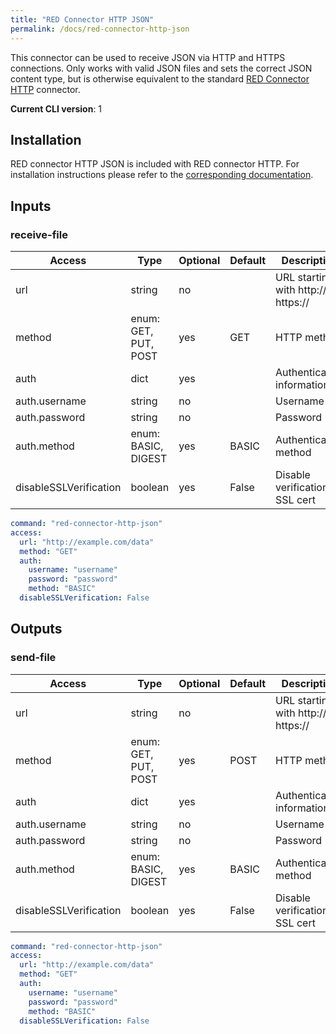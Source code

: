 ```yaml
---
title: "RED Connector HTTP JSON"
permalink: /docs/red-connector-http-json
---
```


This connector can be used to receive JSON via HTTP and HTTPS connections. Only works with valid JSON files and sets the correct JSON content type, but is otherwise equivalent to the standard [RED Connector HTTP](/docs/red-connector-http) connector.

**Current CLI version**: 1

## Installation

RED connector HTTP JSON is included with RED connector HTTP. For installation instructions please refer to the [corresponding documentation](/docs/red-connector-http#installation).

## Inputs

### receive-file

| Access | Type | Optional | Default | Description |
| --- | --- | --- | --- | --- |
| url | string | no | | URL starting with http:// or https:// |
| method | enum: GET, PUT, POST | yes | GET | HTTP method  |
| auth | dict | yes | | Authentication information |
| auth.username | string | no | | Username |
| auth.password | string | no | | Password |
| auth.method | enum: BASIC, DIGEST | yes | BASIC | Authentication method |
| disableSSLVerification | boolean | yes | False | Disable verification of SSL cert |


```yaml
command: "red-connector-http-json"
access:
  url: "http://example.com/data"
  method: "GET"
  auth:
    username: "username"
    password: "password"
    method: "BASIC"
  disableSSLVerification: False
```

## Outputs

### send-file

| Access | Type | Optional | Default | Description |
| --- | --- | --- | --- | --- |
| url | string | no | | URL starting with http:// or https:// |
| method | enum: GET, PUT, POST | yes | POST | HTTP method  |
| auth | dict | yes | | Authentication information |
| auth.username | string | no | | Username |
| auth.password | string | no | | Password |
| auth.method | enum: BASIC, DIGEST | yes | BASIC | Authentication method |
| disableSSLVerification | boolean | yes | False | Disable verification of SSL cert |


```yaml
command: "red-connector-http-json"
access:
  url: "http://example.com/data"
  method: "GET"
  auth:
    username: "username"
    password: "password"
    method: "BASIC"
  disableSSLVerification: False
```
